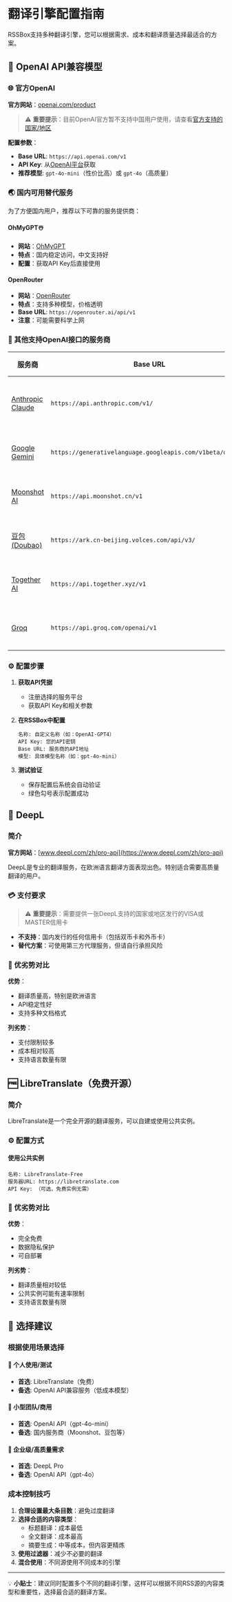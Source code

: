 # 翻译引擎配置指南

RSSBox支持多种翻译引擎，您可以根据需求、成本和翻译质量选择最适合的方案。

## 🤖 OpenAI API兼容模型

### 🌐 官方OpenAI
**官方网站**：[openai.com/product](https://openai.com/product)

> ⚠️ **重要提示**：目前OpenAI官方暂不支持中国用户使用，请查看[官方支持的国家/地区](https://platform.openai.com/docs/supported-countries)

**配置参数**：
- **Base URL**: `https://api.openai.com/v1`
- **API Key**: 从[OpenAI平台](https://platform.openai.com/api-keys)获取
- **推荐模型**: `gpt-4o-mini`（性价比高）或 `gpt-4o`（高质量）

### 🌏 国内可用替代服务

为了方便国内用户，推荐以下可靠的服务提供商：

#### OhMyGPT️☃️
- **网站**：[OhMyGPT](https://www.ohmygpt.com?aff=FQcnRPCb)
- **特点**：国内稳定访问，中文支持好
- **配置**：获取API Key后直接使用

#### OpenRouter
- **网站**：[OpenRouter](https://openrouter.ai/)
- **特点**：支持多种模型，价格透明
- **Base URL**: `https://openrouter.ai/api/v1`
- **注意**：可能需要科学上网

### 🎯 其他支持OpenAI接口的服务商

| 服务商 | Base URL | 特点 | 推荐指数 |
|---------|----------|------|----------|
| [Anthropic Claude](https://console.anthropic.com/) | `https://api.anthropic.com/v1/` | 高质量对话 | ⭐⭐⭐⭐⭐ |
| [Google Gemini](https://aistudio.google.com/) | `https://generativelanguage.googleapis.com/v1beta/openai/` | 谷歌出品 | ⭐⭐⭐⭐ |
| [Moonshot AI](https://www.moonshot.cn) | `https://api.moonshot.cn/v1` | 国内服务 | ⭐⭐⭐⭐ |
| [豆包(Doubao)](https://www.volcengine.com/product/doubao) | `https://ark.cn-beijing.volces.com/api/v3/` | 字节跳动 | ⭐⭐⭐ |
| [Together AI](https://www.together.ai) | `https://api.together.xyz/v1` | 开源模型 | ⭐⭐⭐ |
| [Groq](https://groq.com/) | `https://api.groq.com/openai/v1` | 高速推理 | ⭐⭐⭐ |

### ⚙️ 配置步骤

1. **获取API凭据**
   - 注册选择的服务平台
   - 获取API Key和相关参数

2. **在RSSBox中配置**
   ```
   名称: 自定义名称（如：OpenAI-GPT4）
   API Key: 您的API密钥
   Base URL: 服务商的API地址
   模型: 具体模型名称（如：gpt-4o-mini）
   ```

3. **测试验证**
   - 保存配置后系统会自动验证
   - 绿色勾号表示配置成功

## 🚀 DeepL

### 简介
**官方网站**：[www.deepl.com/zh/pro-api](https://www.deepl.com/zh/pro-api)

DeepL是专业的翻译服务，在欧洲语言翻译方面表现出色。特别适合需要高质量翻译的用户。

### 💳 支付要求
> ⚠️ **重要提示**：需要提供一张DeepL支持的国家或地区发行的VISA或MASTER信用卡

- **不支持**：国内发行的任何信用卡（包括双币卡和外币卡）
- **替代方案**：可使用第三方代理服务，但请自行承担风险

### 🎯 优劣势对比

**优势**：
- 翻译质量高，特别是欧洲语言
- API稳定性好
- 支持多种文档格式

**列劣势**：
- 支付限制较多
- 成本相对较高
- 支持语言数量有限

## 🆓 LibreTranslate（免费开源）

### 简介
LibreTranslate是一个完全开源的翻译服务，可以自建或使用公共实例。

### ⚙️ 配置方式

#### 使用公共实例
```
名称: LibreTranslate-Free
服务器URL: https://libretranslate.com
API Key: （可选，免费实例无需）
```

### 🎯 优劣势对比

**优势**：
- 完全免费
- 数据隐私保护
- 可自部署

**列劣势**：
- 翻译质量相对较低
- 公共实例可能有速率限制
- 支持语言数量有限

## 🔧 选择建议

### 根据使用场景选择

#### 💼 个人使用/测试
- **首选**: LibreTranslate（免费）
- **备选**: OpenAI API兼容服务（低成本模型）

#### 🏢 小型团队/商用
- **首选**: OpenAI API（gpt-4o-mini）
- **备选**: 国内服务商（Moonshot、豆包等）

#### 🏦 企业级/高质量需求
- **首选**: DeepL Pro
- **备选**: OpenAI API（gpt-4o）

### 成本控制技巧

1. **合理设置最大条目数**：避免过度翻译
2. **选择合适的内容类型**：
   - 标题翻译：成本最低
   - 全文翻译：成本最高
   - 摘要生成：中等成本，但内容更精炼
3. **使用过滤器**：减少不必要的翻译
4. **混合使用**：不同源使用不同成本的引擎

---

💡 **小贴士**：建议同时配置多个不同的翻译引擎，这样可以根据不同RSS源的内容类型和重要性，选择最合适的翻译方案。